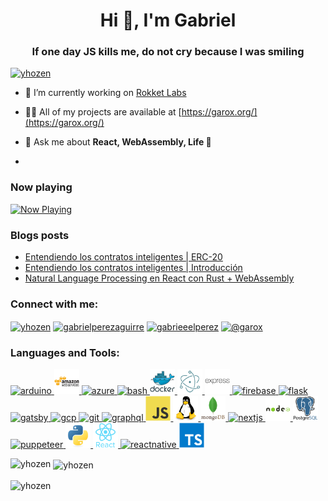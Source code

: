 <h1 align="center">Hi 👋, I'm Gabriel</h1>
<h3 align="center">If one day JS kills me, do not cry because I was smiling</h3>

<p align="left"> <a href="https://github.com/ryo-ma/github-profile-trophy"><img src="https://github-profile-trophy.vercel.app/?username=yhozen" alt="yhozen" /></a> </p>

- 🔭 I’m currently working on [Rokket Labs](https://github.com/rokket-labs)

- 👨‍💻 All of my projects are available at [https://garox.org/](https://garox.org/)

- 💬 Ask me about **React, WebAssembly, Life 🌱**
- 
### Now playing
<a href="https://portfolio-backend-seven.vercel.app/api/now-playing?open">
    <img src="https://portfolio-backend-seven.vercel.app/api/now-playing" width="256" height="64" alt="Now Playing">
</a>

### Blogs posts
<!-- BLOG-POST-LIST:START -->
- [Entendiendo los contratos inteligentes | ERC-20](https://garox.medium.com/entendiendo-los-contratos-inteligentes-erc-20-70bd4c23c49d?source=rss-d24f74e37d61------2)
- [Entendiendo los contratos inteligentes | Introducción](https://garox.medium.com/entendiendo-los-contratos-inteligentes-parte-1-98572c489914?source=rss-d24f74e37d61------2)
- [Natural Language Processing en React con Rust + WebAssembly](https://garox.medium.com/natural-language-processing-en-react-con-rust-webassembly-6ebd1c43a0dc?source=rss-d24f74e37d61------2)
<!-- BLOG-POST-LIST:END -->

<h3 align="left">Connect with me:</h3>
<p align="left">
<a href="https://twitter.com/yhozen" target="blank"><img align="center" src="https://cdn.jsdelivr.net/npm/simple-icons@3.0.1/icons/twitter.svg" alt="yhozen" height="30" width="40" /></a>
<a href="https://linkedin.com/in/gabrielperezaguirre" target="blank"><img align="center" src="https://cdn.jsdelivr.net/npm/simple-icons@3.0.1/icons/linkedin.svg" alt="gabrielperezaguirre" height="30" width="40" /></a>
<a href="https://instagram.com/gabrieeelperez" target="blank"><img align="center" src="https://cdn.jsdelivr.net/npm/simple-icons@3.0.1/icons/instagram.svg" alt="gabrieeelperez" height="30" width="40" /></a>
<a href="https://medium.com/@garox" target="blank"><img align="center" src="https://cdn.jsdelivr.net/npm/simple-icons@3.0.1/icons/medium.svg" alt="@garox" height="30" width="40" /></a>
</p>

<h3 align="left">Languages and Tools:</h3>
<p align="left"> <a href="https://www.arduino.cc/" target="_blank"> <img src="https://cdn.worldvectorlogo.com/logos/arduino-1.svg" alt="arduino" width="40" height="40"/> </a> <a href="https://aws.amazon.com" target="_blank"> <img src="https://raw.githubusercontent.com/devicons/devicon/master/icons/amazonwebservices/amazonwebservices-original-wordmark.svg" alt="aws" width="40" height="40"/> </a> <a href="https://azure.microsoft.com/en-in/" target="_blank"> <img src="https://www.vectorlogo.zone/logos/microsoft_azure/microsoft_azure-icon.svg" alt="azure" width="40" height="40"/> </a> <a href="https://www.gnu.org/software/bash/" target="_blank"> <img src="https://www.vectorlogo.zone/logos/gnu_bash/gnu_bash-icon.svg" alt="bash" width="40" height="40"/> </a> <a href="https://www.docker.com/" target="_blank"> <img src="https://raw.githubusercontent.com/devicons/devicon/master/icons/docker/docker-original-wordmark.svg" alt="docker" width="40" height="40"/> </a> <a href="https://www.electronjs.org" target="_blank"> <img src="https://raw.githubusercontent.com/devicons/devicon/master/icons/electron/electron-original.svg" alt="electron" width="40" height="40"/> </a> <a href="https://expressjs.com" target="_blank"> <img src="https://raw.githubusercontent.com/devicons/devicon/master/icons/express/express-original-wordmark.svg" alt="express" width="40" height="40"/> </a> <a href="https://firebase.google.com/" target="_blank"> <img src="https://www.vectorlogo.zone/logos/firebase/firebase-icon.svg" alt="firebase" width="40" height="40"/> </a> <a href="https://flask.palletsprojects.com/" target="_blank"> <img src="https://www.vectorlogo.zone/logos/pocoo_flask/pocoo_flask-icon.svg" alt="flask" width="40" height="40"/> </a> <a href="https://www.gatsbyjs.com/" target="_blank"> <img src="https://www.vectorlogo.zone/logos/gatsbyjs/gatsbyjs-icon.svg" alt="gatsby" width="40" height="40"/> </a> <a href="https://cloud.google.com" target="_blank"> <img src="https://www.vectorlogo.zone/logos/google_cloud/google_cloud-icon.svg" alt="gcp" width="40" height="40"/> </a> <a href="https://git-scm.com/" target="_blank"> <img src="https://www.vectorlogo.zone/logos/git-scm/git-scm-icon.svg" alt="git" width="40" height="40"/> </a> <a href="https://graphql.org" target="_blank"> <img src="https://www.vectorlogo.zone/logos/graphql/graphql-icon.svg" alt="graphql" width="40" height="40"/> </a> <a href="https://developer.mozilla.org/en-US/docs/Web/JavaScript" target="_blank"> <img src="https://raw.githubusercontent.com/devicons/devicon/master/icons/javascript/javascript-original.svg" alt="javascript" width="40" height="40"/> </a> <a href="https://www.linux.org/" target="_blank"> <img src="https://raw.githubusercontent.com/devicons/devicon/master/icons/linux/linux-original.svg" alt="linux" width="40" height="40"/> </a> <a href="https://www.mongodb.com/" target="_blank"> <img src="https://raw.githubusercontent.com/devicons/devicon/master/icons/mongodb/mongodb-original-wordmark.svg" alt="mongodb" width="40" height="40"/> </a> <a href="https://nextjs.org/" target="_blank"> <img src="https://cdn.worldvectorlogo.com/logos/nextjs-3.svg" alt="nextjs" width="40" height="40"/> </a> <a href="https://nodejs.org" target="_blank"> <img src="https://raw.githubusercontent.com/devicons/devicon/master/icons/nodejs/nodejs-original-wordmark.svg" alt="nodejs" width="40" height="40"/> </a> <a href="https://www.postgresql.org" target="_blank"> <img src="https://raw.githubusercontent.com/devicons/devicon/master/icons/postgresql/postgresql-original-wordmark.svg" alt="postgresql" width="40" height="40"/> </a> <a href="https://github.com/puppeteer/puppeteer" target="_blank"> <img src="https://www.vectorlogo.zone/logos/pptrdev/pptrdev-official.svg" alt="puppeteer" width="40" height="40"/> </a> <a href="https://www.python.org" target="_blank"> <img src="https://raw.githubusercontent.com/devicons/devicon/master/icons/python/python-original.svg" alt="python" width="40" height="40"/> </a> <a href="https://reactjs.org/" target="_blank"> <img src="https://raw.githubusercontent.com/devicons/devicon/master/icons/react/react-original-wordmark.svg" alt="react" width="40" height="40"/> </a> <a href="https://reactnative.dev/" target="_blank"> <img src="https://reactnative.dev/img/header_logo.svg" alt="reactnative" width="40" height="40"/> </a> <a href="https://www.typescriptlang.org/" target="_blank"> <img src="https://raw.githubusercontent.com/devicons/devicon/master/icons/typescript/typescript-original.svg" alt="typescript" width="40" height="40"/> </a> </p>

<p><img align="left" src="https://github-readme-stats.vercel.app/api/top-langs?username=yhozen&show_icons=true&locale=en&layout=compact" alt="yhozen" /></p>

<p>&nbsp;<img align="center" src="https://github-readme-stats.vercel.app/api?username=yhozen&show_icons=true&locale=en" alt="yhozen" /></p>

<p><img align="center" src="https://github-readme-streak-stats.herokuapp.com/?user=yhozen&" alt="yhozen" /></p>
